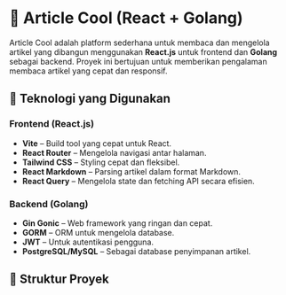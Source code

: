 # 📝 Article Cool (React + Golang)

Article Cool adalah platform sederhana untuk membaca dan mengelola artikel yang dibangun menggunakan **React.js** untuk frontend dan **Golang** sebagai backend. Proyek ini bertujuan untuk memberikan pengalaman membaca artikel yang cepat dan responsif.

## 🚀 Teknologi yang Digunakan

### **Frontend (React.js)**
- **Vite** – Build tool yang cepat untuk React.
- **React Router** – Mengelola navigasi antar halaman.
- **Tailwind CSS** – Styling cepat dan fleksibel.
- **React Markdown** – Parsing artikel dalam format Markdown.
- **React Query** – Mengelola state dan fetching API secara efisien.

### **Backend (Golang)**
- **Gin Gonic** – Web framework yang ringan dan cepat.
- **GORM** – ORM untuk mengelola database.
- **JWT** – Untuk autentikasi pengguna.
- **PostgreSQL/MySQL** – Sebagai database penyimpanan artikel.

## 📂 Struktur Proyek

